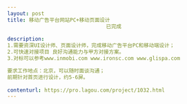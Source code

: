 ```yaml
---                
layout: post       
title: 移动广告平台网站PC+移动页面设计
                                已完成
           
description: 
1.需要资深UI设计师、页面设计师，完成移动广告平台PC和移动端设计；
2.可快速对接项目 良好沟通能力与甲方对接方案。
3.对标可以参考www.inmobi.com www.ironsc.com www.glispa.com

要求工作地点：北京，可以随时面谈沟通；
前期针对首页进行设计，约5-6屏。
     
contenturl: https://pro.lagou.com/project/1032.html      
---                 
```


